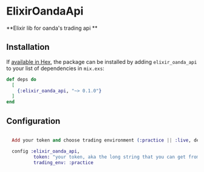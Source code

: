 # ElixirOandaApi

**Elixir lib for oanda's trading api **

## Installation

If [available in Hex](https://hex.pm/docs/publish), the package can be installed
by adding `elixir_oanda_api` to your list of dependencies in `mix.exs`:

```elixir
def deps do
  [
    {:elixir_oanda_api, "~> 0.1.0"}
  ]
end
```


## Configuration

```elixir

  Add your token and choose trading environment (:practice || :live, default practice) in your config.exs

  config :elixir_oanda_api,
          token: "your token, aka the long string that you can get from oanda",
          trading_env: :practice


```
